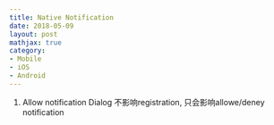```yaml
---
title: Native Notification
date: 2018-05-09
layout: post
mathjax: true
category:
- Mobile
- iOS
- Android
---
```

1. Allow notification Dialog 不影响registration, 只会影响allowe/deney notification